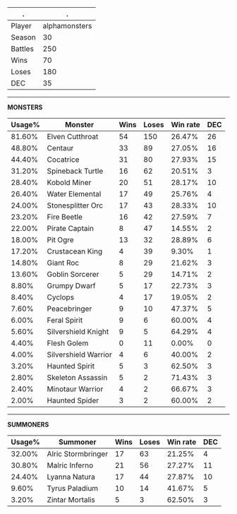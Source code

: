 .|.
|-|-
Player|alphamonsters
Season|30
Battles|250
Wins|70
Loses|180
DEC|35

---
**MONSTERS**

Usage%|Monster|Wins|Loses|Win rate|DEC|
-|-|-|-|-|-|
81.60%|Elven Cutthroat|54|150|26.47%|26|
48.80%|Centaur|33|89|27.05%|16|
44.40%|Cocatrice|31|80|27.93%|15|
31.20%|Spineback Turtle|16|62|20.51%|3|
28.40%|Kobold Miner|20|51|28.17%|10|
26.40%|Water Elemental|17|49|25.76%|4|
24.00%|Stonesplitter Orc|17|43|28.33%|10|
23.20%|Fire Beetle|16|42|27.59%|7|
22.00%|Pirate Captain|8|47|14.55%|2|
18.00%|Pit Ogre|13|32|28.89%|6|
17.20%|Crustacean King|4|39|9.30%|1|
14.80%|Giant Roc|8|29|21.62%|3|
13.60%|Goblin Sorcerer|5|29|14.71%|2|
8.80%|Grumpy Dwarf|5|17|22.73%|3|
8.40%|Cyclops|4|17|19.05%|2|
7.60%|Peacebringer|9|10|47.37%|5|
6.00%|Feral Spirit|9|6|60.00%|4|
5.60%|Silvershield Knight|9|5|64.29%|4|
4.40%|Flesh Golem|0|11|0.00%|0|
4.00%|Silvershield Warrior|4|6|40.00%|2|
3.20%|Haunted Spirit|5|3|62.50%|3|
2.80%|Skeleton Assassin|5|2|71.43%|3|
2.40%|Minotaur Warrior|4|2|66.67%|3|
2.00%|Haunted Spider|3|2|60.00%|2|

---
**SUMMONERS**

Usage%|Summoner|Wins|Loses|Win rate|DEC|
-|-|-|-|-|-|
32.00%|Alric Stormbringer|17|63|21.25%|4|
30.80%|Malric Inferno|21|56|27.27%|11|
24.40%|Lyanna Natura|17|44|27.87%|10|
9.60%|Tyrus Paladium|10|14|41.67%|5|
3.20%|Zintar Mortalis|5|3|62.50%|3|
